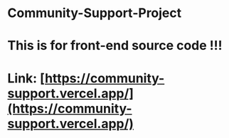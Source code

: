 # Community-Support-Project
# This is for front-end source code !!!

# Link: [https://community-support.vercel.app/](https://community-support.vercel.app/)
